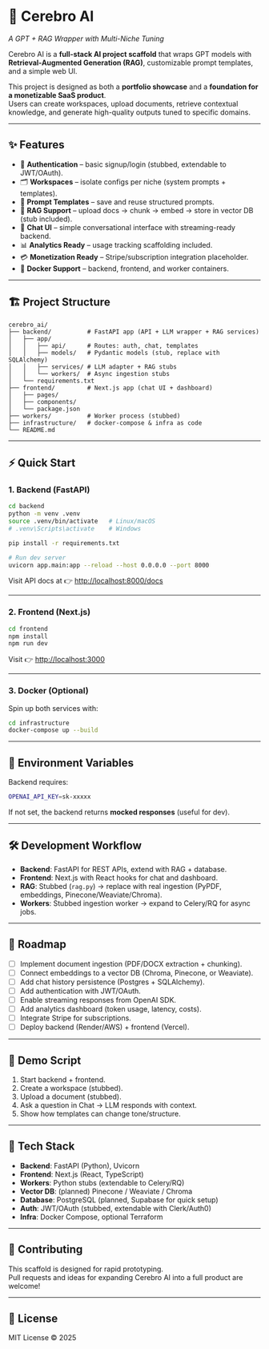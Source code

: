 # 🧠 Cerebro AI  
*A GPT + RAG Wrapper with Multi-Niche Tuning*

Cerebro AI is a **full-stack AI project scaffold** that wraps GPT models with **Retrieval-Augmented Generation (RAG)**, customizable prompt templates, and a simple web UI.  

This project is designed as both a **portfolio showcase** and a **foundation for a monetizable SaaS product**.  
Users can create workspaces, upload documents, retrieve contextual knowledge, and generate high-quality outputs tuned to specific domains.

---

## ✨ Features
- 🔑 **Authentication** – basic signup/login (stubbed, extendable to JWT/OAuth).  
- 🗂 **Workspaces** – isolate configs per niche (system prompts + templates).  
- 📝 **Prompt Templates** – save and reuse structured prompts.  
- 📄 **RAG Support** – upload docs → chunk → embed → store in vector DB (stub included).  
- 💬 **Chat UI** – simple conversational interface with streaming-ready backend.  
- 📊 **Analytics Ready** – usage tracking scaffolding included.  
- 💳 **Monetization Ready** – Stripe/subscription integration placeholder.  
- 🐳 **Docker Support** – backend, frontend, and worker containers.  

---

## 🏗️ Project Structure
```
cerebro_ai/
├── backend/          # FastAPI app (API + LLM wrapper + RAG services)
│   ├── app/
│   │   ├── api/      # Routes: auth, chat, templates
│   │   ├── models/   # Pydantic models (stub, replace with SQLAlchemy)
│   │   ├── services/ # LLM adapter + RAG stubs
│   │   └── workers/  # Async ingestion stubs
│   └── requirements.txt
├── frontend/         # Next.js app (chat UI + dashboard)
│   ├── pages/
│   ├── components/
│   └── package.json
├── workers/          # Worker process (stubbed)
├── infrastructure/   # docker-compose & infra as code
└── README.md
```

---

## ⚡ Quick Start

### 1. Backend (FastAPI)
```bash
cd backend
python -m venv .venv
source .venv/bin/activate   # Linux/macOS
# .venv\Scripts\activate    # Windows

pip install -r requirements.txt

# Run dev server
uvicorn app.main:app --reload --host 0.0.0.0 --port 8000
```

Visit API docs at 👉 [http://localhost:8000/docs](http://localhost:8000/docs)

---

### 2. Frontend (Next.js)
```bash
cd frontend
npm install
npm run dev
```

Visit 👉 [http://localhost:3000](http://localhost:3000)

---

### 3. Docker (Optional)
Spin up both services with:
```bash
cd infrastructure
docker-compose up --build
```

---

## 🔌 Environment Variables
Backend requires:
```bash
OPENAI_API_KEY=sk-xxxxx
```
If not set, the backend returns **mocked responses** (useful for dev).

---

## 🛠️ Development Workflow
- **Backend**: FastAPI for REST APIs, extend with RAG + database.  
- **Frontend**: Next.js with React hooks for chat and dashboard.  
- **RAG**: Stubbed (`rag.py`) → replace with real ingestion (PyPDF, embeddings, Pinecone/Weaviate/Chroma).  
- **Workers**: Stubbed ingestion worker → expand to Celery/RQ for async jobs.  

---

## 📌 Roadmap
- [ ] Implement document ingestion (PDF/DOCX extraction + chunking).  
- [ ] Connect embeddings to a vector DB (Chroma, Pinecone, or Weaviate).  
- [ ] Add chat history persistence (Postgres + SQLAlchemy).  
- [ ] Add authentication with JWT/OAuth.  
- [ ] Enable streaming responses from OpenAI SDK.  
- [ ] Add analytics dashboard (token usage, latency, costs).  
- [ ] Integrate Stripe for subscriptions.  
- [ ] Deploy backend (Render/AWS) + frontend (Vercel).  

---

## 🚀 Demo Script
1. Start backend + frontend.  
2. Create a workspace (stubbed).  
3. Upload a document (stubbed).  
4. Ask a question in Chat → LLM responds with context.  
5. Show how templates can change tone/structure.  

---

## 🧩 Tech Stack
- **Backend**: FastAPI (Python), Uvicorn  
- **Frontend**: Next.js (React, TypeScript)  
- **Workers**: Python stubs (extendable to Celery/RQ)  
- **Vector DB**: (planned) Pinecone / Weaviate / Chroma  
- **Database**: PostgreSQL (planned, Supabase for quick setup)  
- **Auth**: JWT/OAuth (stubbed, extendable with Clerk/Auth0)  
- **Infra**: Docker Compose, optional Terraform  

---

## 🙌 Contributing
This scaffold is designed for rapid prototyping.  
Pull requests and ideas for expanding Cerebro AI into a full product are welcome!

---

## 📄 License
MIT License © 2025
